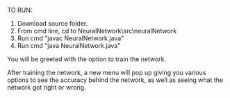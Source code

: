 TO RUN:

1) Download source folder.
2) From cmd line, cd to NeuralNetwork\src\neuralNetwork
3) Run cmd "javac NeuralNetwork.java"
4) Run cmd "java NeuralNetwork.java"

You will be greeted with the option to train the network.

After training the network, a new menu will pop up giving you various options to see the accuracy behind the network, as well as seeing what the network got right or wrong.
